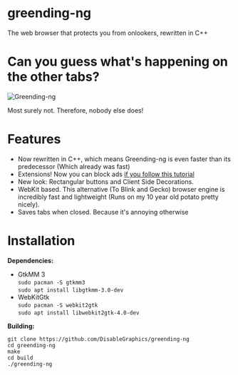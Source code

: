 # greending-ng
The web browser that protects you from onlookers, rewritten in C++

# Can you guess what's happening on the other tabs?

![Greending-ng](https://user-images.githubusercontent.com/48135147/163360614-1e6345bb-1481-407d-a938-37d9ee336866.png)

Most surely not. Therefore, nobody else does!

# Features
- Now rewritten in C++, which means Greending-ng is even faster than its predecessor (Which already was fast)
- Extensions! Now you can block ads <a href=adblock.md>if you follow this tutorial</a>
- New look: Rectangular buttons and Client Side Decorations.
- WebKit based. This alternative (To Blink and Gecko) browser engine is incredibly fast and lightweight (Runs on my 10 year old potato pretty nicely). 
- Saves tabs when closed. Because it's annoying otherwise 

# Installation
**Dependencies:**
- GtkMM 3 <br>`sudo pacman -S gtkmm3`<br> `sudo apt install libgtkmm-3.0-dev`
- WebKitGtk <br>`sudo pacman -S webkit2gtk`<br> `sudo apt install libwebkit2gtk-4.0-dev`

**Building:**
```
git clone https://github.com/DisableGraphics/greending-ng
cd greending-ng
make
cd build
./greending-ng
```
